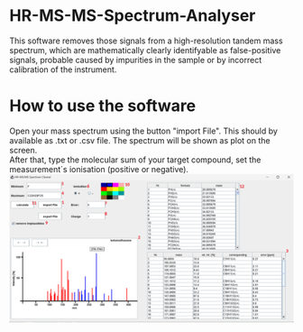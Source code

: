 # HR-MS-MS-Spectrum-Analyser
This software removes those signals from a high-resolution tandem mass spectrum, which are mathematically clearly identifyable as false-positive signals, probable caused by impurities in the sample or by incorrect calibration of the instrument.
# How to use the software
Open your mass spectrum using the button "import File". This should by available as .txt or .csv file. The spectrum will be shown as plot on the screen.<br>
After that, type the molecular sum of your target compound, set the measurement´s ionisation (positive or negative).
<img src=".\Picture\HR-MS MS software.png">
